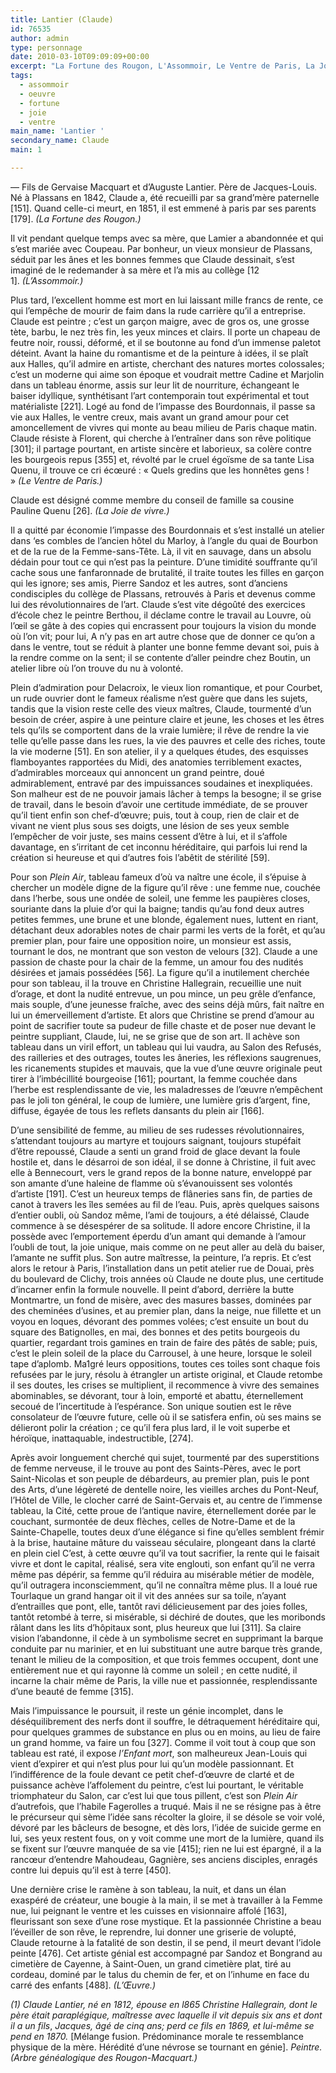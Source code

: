 ```yaml
---
title: Lantier (Claude)
id: 76535
author: admin
type: personnage
date: 2010-03-10T09:09:09+00:00
excerpt: "La Fortune des Rougon, L'Assommoir, Le Ventre de Paris, La Joie de vivre, L'Œuvre"
tags:
  - assommoir
  - oeuvre
  - fortune
  - joie
  - ventre
main_name: 'Lantier '
secondary_name: Claude
main: 1

---
```

— Fils de Gervaise Macquart et d&rsquo;Auguste Lantier. Père de Jacques-Louis. Né à Plassans en 1842, Claude a, été recueilli par sa grand&rsquo;mère paternelle [151]. Quand celle-ci meurt, en 1851, il est emmené à paris par ses parents [179]. _(La Fortune des Rougon.)_

Il vit pendant quelque temps avec sa mère, que Lamier a abandonnée et qui s&rsquo;est mariée avec Coupeau. Par bonheur, un vieux monsieur de Plassans, séduit par les ânes et les bonnes femmes que Claude dessinait, s&rsquo;est imaginé de le redemander à sa mère et l&rsquo;a mis au collège [12 1]. _(L&rsquo;Assommoir.)_

Plus tard, l&rsquo;excellent homme est mort en lui laissant mille francs de rente, ce qui l&rsquo;empêche de mourir de faim dans la rude carrière qu&rsquo;il a entreprise. Claude est peintre ; c&rsquo;est un garçon maigre, avec de gros os, une grosse tète, barbu, le nez très fin, les yeux minces et clairs. Il porte un chapeau de feutre noir, roussi, déformé, et il se boutonne au fond d&rsquo;un immense paletot déteint. Avant la haine du romantisme et de la peinture à idées, il se plaît aux Halles, qu&rsquo;il admire en artiste, cherchant des natures mortes colossales; c&rsquo;est un moderne qui aime son époque et voudrait mettre Cadine et Marjolin dans un tableau énorme, assis sur leur lit de nourriture, échangeant le baiser idyllique, synthétisant l&rsquo;art contemporain tout expérimental et tout matérialiste [221]. Logé au fond de l&rsquo;impasse des Bourdonnais, il passe sa vie aux Halles, le ventre creux, mais avant un grand amour pour cet amoncellement de vivres qui monte au beau milieu de Paris chaque matin. Claude résiste à Florent, qui cherche à l&rsquo;entraîner dans son rêve politique [301]; il partage pourtant, en artiste sincère et laborieux, sa colère contre les bourgeois repus [355] et, révolté par le cruel égoïsme de sa tante Lisa Quenu, il trouve ce cri écœuré : « Quels gredins que les honnêtes gens ! » _(Le Ventre de Paris.)_

Claude est désigné comme membre du conseil de famille sa cousine Pauline Quenu [26]. _(La Joie de vivre.)_

Il a quitté par économie l&rsquo;impasse des Bourdonnais et s&rsquo;est installé un atelier dans &lsquo;es combles de l&rsquo;ancien hôtel du Marloy, à l&rsquo;angle du quai de Bourbon et de la rue de la Femme-sans-Tête. Là, il vit en sauvage, dans un absolu dédain pour tout ce qui n&rsquo;est pas la peinture. D&rsquo;une timidité souffrante qu&rsquo;il cache sous une fanfaronnade de brutalité, il traite toutes les filles en garçon qui les ignore; ses amis, Pierre Sandoz et les autres, sont d&rsquo;anciens condisciples du collège de Plassans, retrouvés à Paris et devenus comme lui des révolutionnaires de l&rsquo;art. Claude s&rsquo;est vite dégoûté des exercices d&rsquo;école chez le peintre Berthou, il déclame contre le travail au Louvre, où l&rsquo;œil se gâte à des copies qui encrassent pour toujours la vision du monde où l&rsquo;on vit; pour lui, A n&rsquo;y pas en art autre chose que de donner ce qu&rsquo;on a dans le ventre, tout se réduit à planter une bonne femme devant soi, puis à la rendre comme on la sent; il se contente d&rsquo;aller peindre chez Boutin, un atelier libre où l&rsquo;on trouve du nu à volonté.

Plein d&rsquo;admiration pour Delacroix, le vieux lion romantique, et pour Courbet, un rude ouvrier dont le fameux réalisme n&rsquo;est guère que dans les sujets, tandis que la vision reste celle des vieux maîtres, Claude, tourmenté d&rsquo;un besoin de créer, aspire à une peinture claire et jeune, les choses et les êtres tels qu&rsquo;ils se comportent dans de la vraie lumière; il rêve de rendre la vie telle qu&rsquo;elle passe dans les rues, la vie des pauvres et celle des riches, toute la vie moderne [51]. En son atelier, il y a quelques études, des esquisses flamboyantes rapportées du Midi, des anatomies terriblement exactes, d&rsquo;admirables morceaux qui annoncent un grand peintre, doué admirablement, entravé par des impuissances soudaines et inexpliquées. Son malheur est de ne pouvoir jamais lâcher à temps la besogne; il se grise de travail, dans le besoin d&rsquo;avoir une certitude immédiate, de se prouver qu&rsquo;il tient enfin son chef-d&rsquo;œuvre; puis, tout à coup, rien de clair et de vivant ne vient plus sous ses doigts, une lésion de ses yeux semble l&rsquo;empêcher de voir juste, ses mains cessent d&rsquo;être à lui, et il s&rsquo;affole davantage, en s&rsquo;irritant de cet inconnu héréditaire, qui parfois lui rend la création si heureuse et qui d&rsquo;autres fois l&rsquo;abêtit de stérilité [59].

Pour son _Plein Air_, tableau fameux d&rsquo;où va naître une école, il s&rsquo;épuise à chercher un modèle digne de la figure qu&rsquo;il rêve : une femme nue, couchée dans l&rsquo;herbe, sous une ondée de soleil, une femme les paupières closes, souriante dans la pluie d&rsquo;or qui la baigne; tandis qu&rsquo;au fond deux autres petites femmes, une brune et une blonde, également nues, luttent en riant, détachant deux adorables notes de chair parmi les verts de la forêt, et qu&rsquo;au premier plan, pour faire une opposition noire, un monsieur est assis, tournant le dos, ne montrant que son veston de velours [32]. Claude a une passion de chaste pour la chair de la femme, un amour fou des nudités désirées et jamais possédées [56]. La figure qu&rsquo;il a inutilement cherchée pour son tableau, il la trouve en Christine Hallegrain, recueillie une nuit d&rsquo;orage, et dont la nudité entrevue, un pou mince, un peu grêle d&rsquo;enfance, mais souple, d&rsquo;une jeunesse fraîche, avec des seins déjà mûrs, fait naître en lui un émerveillement d&rsquo;artiste. Et alors que Christine se prend d&rsquo;amour au point de sacrifier toute sa pudeur de fille chaste et de poser nue devant le peintre suppliant, Claude, lui, ne se grise que de son art. Il achève son tableau dans un viril effort, un tableau qui lui vaudra, au Salon des Refusés, des railleries et des outrages, toutes les âneries, les réflexions saugrenues, les ricanements stupides et mauvais, que la vue d&rsquo;une œuvre originale peut tirer à l&rsquo;imbécillité bourgeoise [161]; pourtant, la femme couchée dans l&rsquo;herbe est resplendissante de vie, les maladresses de l&rsquo;œuvre n&rsquo;empêchent pas le joli ton général, le coup de lumière, une lumière gris d&rsquo;argent, fine, diffuse, égayée de tous les reflets dansants du plein air [166].

D&rsquo;une sensibilité de femme, au milieu de ses rudesses révolutionnaires, s&rsquo;attendant toujours au martyre et toujours saignant, toujours stupéfait d&rsquo;être repoussé, Claude a senti un grand froid de glace devant la foule hostile et, dans le désarroi de son idéal, il se donne à Christine, il fuit avec elle à Bennecourt, vers le grand repos de la bonne nature, enveloppé par son amante d&rsquo;une haleine de flamme où s&rsquo;évanouissent ses volontés d&rsquo;artiste [191]. C&rsquo;est un heureux temps de flâneries sans fin, de parties de canot à travers les îles semées au fil de l&rsquo;eau. Puis, après quelques saisons d&rsquo;entier oubli, où Sandoz même, l&rsquo;ami de toujours, a été délaissé, Claude commence à se désespérer de sa solitude. Il adore encore Christine, il la possède avec l&rsquo;emportement éperdu d’un amant qui demande à l&rsquo;amour l&rsquo;oubli de tout, la joie unique, mais comme on ne peut aller au delà du baiser, l&rsquo;amante ne suffit plus. Son autre maîtresse, la peinture, l&rsquo;a repris. Et c&rsquo;est alors le retour à Paris, l&rsquo;installation dans un petit atelier rue de Douai, près du boulevard de Clichy, trois années où Claude ne doute plus, une certitude d&rsquo;incarner enfin la formule nouvelle. Il peint d&rsquo;abord, derrière la butte Montmartre, un fond de misère, avec des masures basses, dominées par des cheminées d&rsquo;usines, et au premier plan, dans la neige, nue fillette et un voyou en loques, dévorant des pommes volées; c&rsquo;est ensuite un bout du square des Batignolles, en mai, des bonnes et des petits bourgeois du quartier, regardant trois gamines en train de faire des pâtés de sable; puis, c&rsquo;est le plein soleil de la place du Carrousel, à une heure, lorsque le soleil tape d&rsquo;aplomb. Ma1gré leurs oppositions, toutes ces toiles sont chaque fois refusées par le jury, résolu à étrangler un artiste original, et Claude retombe il ses doutes, les crises se multiplient, il recommence à vivre des semaines abominables, se dévorant, tour à loin, emporté et abattu, éternellement secoué de l&rsquo;incertitude à l&rsquo;espérance. Son unique soutien est le rêve consolateur de l&rsquo;œuvre future, celle où il se satisfera enfin, où ses mains se délieront polir la création ; ce qu&rsquo;il fera plus lard, il le voit superbe et héroïque, inattaquable, indestructible, [274].

Après avoir longuement cherché qui sujet, tourmenté par des superstitions de femme nerveuse, il le trouve au pont des Saints-Pères, avec le port Saint-Nicolas et son peuple de débardeurs, au premier plan, puis le pont des Arts, d&rsquo;une légèreté de dentelle noire, les vieilles arches du Pont-Neuf, l&rsquo;Hôtel de Ville, le clocher carré de Saint-Gervais et, au centre de l&rsquo;immense tableau, la Cité, cette proue de l&rsquo;antique navire, éternellement dorée par le couchant, surmontée de deux flèches, celles de Notre-Dame et de la Sainte-Chapelle, toutes deux d&rsquo;une élégance si fine qu&rsquo;elles semblent frémir à la brise, hautaine mâture du vaisseau séculaire, plongeant dans la clarté en plein ciel C&rsquo;est, à cette œuvre qu&rsquo;il va tout sacrifier, la rente qui le faisait vivre et dont le capital, réalisé, sera vite englouti, son enfant qu&rsquo;il ne verra même pas dépérir, sa femme qu&rsquo;il réduira au misérable métier de modèle, qu&rsquo;il outragera inconsciemment, qu&rsquo;il ne connaîtra même plus. Il a loué rue Tourlaque un grand hangar oit il vit des années sur sa toile, n&rsquo;ayant d&rsquo;entrailles que pont, elle, tantôt ravi délicieusement par des joies folles, tantôt retombé à terre, si misérable, si déchiré de doutes, que les moribonds râlant dans les lits d&rsquo;hôpitaux sont, plus heureux que lui [311]. Sa claire vision l&rsquo;abandonne, il cède à un symbolisme secret en supprimant la barque conduite par nu marinier, et en lui substituant une autre barque très grande, tenant le milieu de la composition, et que trois femmes occupent, dont une entièrement nue et qui rayonne là comme un soleil ; en cette nudité, il incarne la chair même de Paris, la ville nue et passionnée, resplendissante d&rsquo;une beauté de femme [315].

Mais l&rsquo;impuissance le poursuit, il reste un génie incomplet, dans le déséquilibrement des nerfs dont il souffre, le détraquement héréditaire qui, pour quelques grammes de substance en plus ou en moins, au lieu de faire un grand homme, va faire un fou [327]. Comme il voit tout à coup que son tableau est raté, il expose _l&rsquo;Enfant mort_, son malheureux Jean-Louis qui vient d&rsquo;expirer et qui n&rsquo;est plus pour lui qu&rsquo;un modèle passionnant. Et l&rsquo;indifférence de la foule devant ce petit chef-d&rsquo;œuvre de clarté et de puissance achève l&rsquo;affolement du peintre, c&rsquo;est lui pourtant, le véritable triomphateur du Salon, car c&rsquo;est lui que tous pillent, c&rsquo;est son _Plein Air_ d&rsquo;autrefois, que l&rsquo;habile Fagerolles a truqué. Mais il ne se résigne pas à être le précurseur qui sème l&rsquo;idée sans récolter la gloire, il se désole se voir volé, dévoré par les bâcleurs de besogne, et dès lors, l&rsquo;idée de suicide germe en lui, ses yeux restent fous, on y voit comme une mort de la lumière, quand ils se fixent sur l&rsquo;œuvre manquée de sa vie [415]; rien ne lui est épargné, il a la rancœur d&rsquo;entendre Mahoudeau, Gagnière, ses anciens disciples, enragés contre lui depuis qu&rsquo;il est à terre [450].

Une dernière crise le ramène à son tableau, la nuit, et dans un élan exaspéré de créateur, une bougie à la main, il se met à travailler à la Femme nue, lui peignant le ventre et les cuisses en visionnaire affolé [163], fleurissant son sexe d&rsquo;une rose mystique. Et la passionnée Christine a beau l&rsquo;éveiller de son rêve, le reprendre, lui donner une griserie de volupté, Claude retourne à la fatalité de son destin, il se pend, il meurt devant l&rsquo;idole peinte [476]. Cet artiste génial est accompagné par Sandoz et Bongrand au cimetière de Cayenne, à Saint-Ouen, un grand cimetière plat, tiré au cordeau, dominé par le talus du chemin de fer, et on l&rsquo;inhume en face du carré des enfants [488]. _(L&rsquo;Œuvre.)_

_(1) Claude Lantier, né en 1812, épouse en l865 Christine Hallegrain, dont le père était paraplégique, maîtresse avec laquelle il vit depuis six ans et dont il a un fils_, _Jacques, âgé de cinq ans; perd ce fils_ _en 1869, et lui-même se pend en 1870._ [Mélange fusion. Prédominance morale te ressemblance physique de la mère. Hérédité d&rsquo;une névrose se tournant en génie]. _Peintre. (Arbre généalogique des Rougon-Macquart.)_